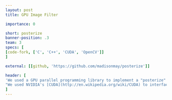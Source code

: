 ```yaml
---
layout: post
title: GPU Image Filter

importance: 0

short: posterize
banner-position: .3
team: 3
specs: [
[code-fork, ['C', 'C++', 'CUDA', 'OpenCV']]
]

external: [[github, 'https://github.com/madisonmay/posterize']]

header: [
'We used a GPU parallel programming library to implement a "posterize" image filter.',
"We used NVIDIA's [CUDA](http://en.wikipedia.org/wiki/CUDA) to interface with the NVIDIA [GPU](http://en.wikipedia.org/wiki/GPU)s (graphics processing units) in our laptops. GPUs are comprised of hundreds to thousands of simple, slow CPUs -- enough processors that running one thread per pixel is common to the point of being the norm. Writing the filter was an exercise in C++ in addition to CUDA and parallel programming -- we used OpenCV to read the images and filter a webcam feed in real time. The filter produced the image in the banner from the image in the project description box. We tuned the parameters to get images that we thought looked nice."
]
---
```

